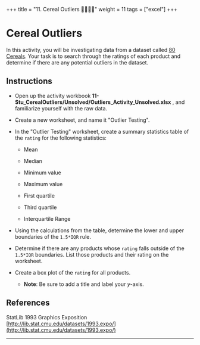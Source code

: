 +++
title = "11. Cereal Outliers 👩‍🎓👨‍🎓"
weight = 11
tags = ["excel"] 
+++

# Cereal Outliers

In this activity, you will be investigating data from a dataset called [80 Cereals](http://lib.stat.cmu.edu/datasets/1993.expo/). Your task is to search through the ratings of each product and determine if there are any potential outliers in the dataset.

## Instructions

* Open up the activity workbook **11-Stu_CerealOutliers/Unsolved/Outliers_Activity_Unsolved.xlsx** , and familiarize yourself with the raw data.

* Create a new worksheet, and name it "Outlier Testing".

* In the "Outlier Testing" worksheet, create a summary statistics table of the `rating` for the following statistics:

  * Mean

  * Median

  * Minimum value

  * Maximum value

  * First quartile

  * Third quartile

  * Interquartile Range

* Using the calculations from the table, determine the lower and upper boundaries of the `1.5*IQR` rule.

* Determine if there are any products whose `rating` falls outside of the `1.5*IQR` boundaries. List those products and their rating on the worksheet.

* Create a box plot of the `rating` for all products.

  * **Note**: Be sure to add a title and label your _y_-axis.

## References

StatLib 1993 Graphics Exposition [http://lib.stat.cmu.edu/datasets/1993.expo/](http://lib.stat.cmu.edu/datasets/1993.expo/)

---
